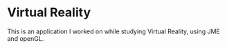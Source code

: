Virtual Reality
============

This is an application I worked on while studying Virtual Reality, using JME and openGL.
